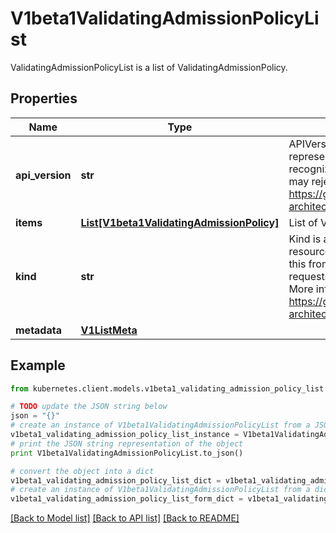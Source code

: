 # V1beta1ValidatingAdmissionPolicyList

ValidatingAdmissionPolicyList is a list of ValidatingAdmissionPolicy.

## Properties
Name | Type | Description | Notes
------------ | ------------- | ------------- | -------------
**api_version** | **str** | APIVersion defines the versioned schema of this representation of an object. Servers should convert recognized schemas to the latest internal value, and may reject unrecognized values. More info: https://git.k8s.io/community/contributors/devel/sig-architecture/api-conventions.md#resources | [optional] 
**items** | [**List[V1beta1ValidatingAdmissionPolicy]**](V1beta1ValidatingAdmissionPolicy.md) | List of ValidatingAdmissionPolicy. | [optional] 
**kind** | **str** | Kind is a string value representing the REST resource this object represents. Servers may infer this from the endpoint the kubernetes.client submits requests to. Cannot be updated. In CamelCase. More info: https://git.k8s.io/community/contributors/devel/sig-architecture/api-conventions.md#types-kinds | [optional] 
**metadata** | [**V1ListMeta**](V1ListMeta.md) |  | [optional] 

## Example

```python
from kubernetes.client.models.v1beta1_validating_admission_policy_list import V1beta1ValidatingAdmissionPolicyList

# TODO update the JSON string below
json = "{}"
# create an instance of V1beta1ValidatingAdmissionPolicyList from a JSON string
v1beta1_validating_admission_policy_list_instance = V1beta1ValidatingAdmissionPolicyList.from_json(json)
# print the JSON string representation of the object
print V1beta1ValidatingAdmissionPolicyList.to_json()

# convert the object into a dict
v1beta1_validating_admission_policy_list_dict = v1beta1_validating_admission_policy_list_instance.to_dict()
# create an instance of V1beta1ValidatingAdmissionPolicyList from a dict
v1beta1_validating_admission_policy_list_form_dict = v1beta1_validating_admission_policy_list.from_dict(v1beta1_validating_admission_policy_list_dict)
```
[[Back to Model list]](../README.md#documentation-for-models) [[Back to API list]](../README.md#documentation-for-api-endpoints) [[Back to README]](../README.md)



